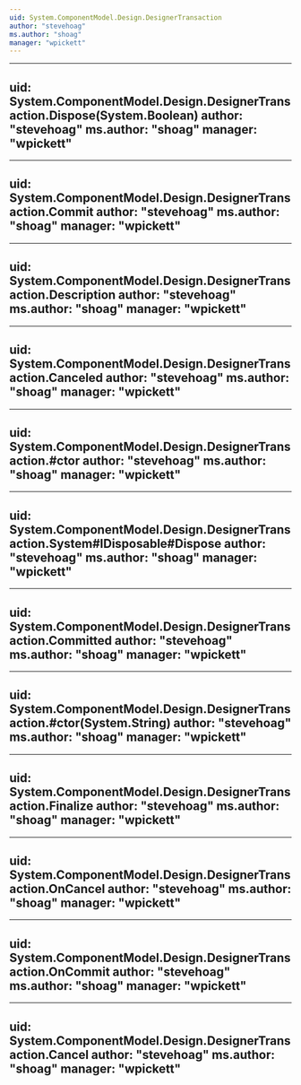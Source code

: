 ```yaml
---
uid: System.ComponentModel.Design.DesignerTransaction
author: "stevehoag"
ms.author: "shoag"
manager: "wpickett"
---
```


---
uid: System.ComponentModel.Design.DesignerTransaction.Dispose(System.Boolean)
author: "stevehoag"
ms.author: "shoag"
manager: "wpickett"
---

---
uid: System.ComponentModel.Design.DesignerTransaction.Commit
author: "stevehoag"
ms.author: "shoag"
manager: "wpickett"
---

---
uid: System.ComponentModel.Design.DesignerTransaction.Description
author: "stevehoag"
ms.author: "shoag"
manager: "wpickett"
---

---
uid: System.ComponentModel.Design.DesignerTransaction.Canceled
author: "stevehoag"
ms.author: "shoag"
manager: "wpickett"
---

---
uid: System.ComponentModel.Design.DesignerTransaction.#ctor
author: "stevehoag"
ms.author: "shoag"
manager: "wpickett"
---

---
uid: System.ComponentModel.Design.DesignerTransaction.System#IDisposable#Dispose
author: "stevehoag"
ms.author: "shoag"
manager: "wpickett"
---

---
uid: System.ComponentModel.Design.DesignerTransaction.Committed
author: "stevehoag"
ms.author: "shoag"
manager: "wpickett"
---

---
uid: System.ComponentModel.Design.DesignerTransaction.#ctor(System.String)
author: "stevehoag"
ms.author: "shoag"
manager: "wpickett"
---

---
uid: System.ComponentModel.Design.DesignerTransaction.Finalize
author: "stevehoag"
ms.author: "shoag"
manager: "wpickett"
---

---
uid: System.ComponentModel.Design.DesignerTransaction.OnCancel
author: "stevehoag"
ms.author: "shoag"
manager: "wpickett"
---

---
uid: System.ComponentModel.Design.DesignerTransaction.OnCommit
author: "stevehoag"
ms.author: "shoag"
manager: "wpickett"
---

---
uid: System.ComponentModel.Design.DesignerTransaction.Cancel
author: "stevehoag"
ms.author: "shoag"
manager: "wpickett"
---
